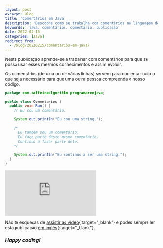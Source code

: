 ```yaml
---
layout: post
excerpt: Blog
title: 'Comentários em Java'
description: 'Descobre como se trabalha com comentários na linguagem de programação Java. Obtém respostas às tuas dúvidas com a teoria e os exemplos apresentados.'
keywords: 'java, comentários, comentário, publicação'
date: 2022-02-15
categories: [Java]
redirect_from:
  - /blog/20220215/comentarios-em-java/
---
```


Nesta publicação aprende-se a trabalhar com comentários para que se possa usar esses mesmos conhecimentos e assim evoluir.

Os comentários (de uma ou de várias linhas) servem para comentar tudo o que seja necessário para que uma outra pessoa compreenda o nosso código.

```java
package com.caffeinealgorithm.programaremjava;

public class Comentarios {
  public void Run() {
    // Eu sou um comentário.

    System.out.println("Eu sou uma string.");

    /*
      Eu também sou um comentário.
      Eu faço parte deste mesmo comentário.
      Continuo a fazer parte dele.
    */

    System.out.println("Eu continuo a ser uma string.");
  }
}
```

<div class="video-container">
  <iframe src="https://www.youtube.com/embed/skX2jrCiqdI" frameborder="0" allowfullscreen></iframe>
</div>

Não te esqueças de [assistir ao vídeo](https://youtu.be/skX2jrCiqdI){:target="\_blank"} e podes sempre ler esta publicação [em inglês](https://nelsonsilvadev.com/blog/comments-in-java/){:target="\_blank"}.

### _Happy coding!_
